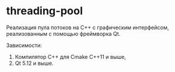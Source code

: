 # threading-pool

Реализация пула потоков на C++ c графическим интерфейсом, реализованным с помощью фреймворка Qt.

Зависимости:
1) Компилятор С++ для Cmake C++11 и выше,
2) Qt 5.12 и выше.

